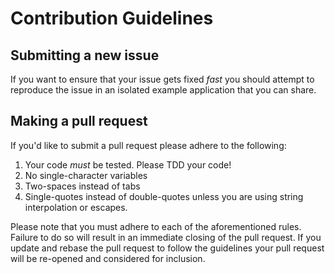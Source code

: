 # Contribution Guidelines

## Submitting a new issue

If you want to ensure that your issue gets fixed *fast* you should
attempt to reproduce the issue in an isolated example application that
you can share.

## Making a pull request

If you'd like to submit a pull request please adhere to the following:

1. Your code *must* be tested. Please TDD your code!
2. No single-character variables
3. Two-spaces instead of tabs
4. Single-quotes instead of double-quotes unless you are using string
   interpolation or escapes.

Please note that you must adhere to each of the aforementioned rules.
Failure to do so will result in an immediate closing of the pull
request. If you update and rebase the pull request to follow the
guidelines your pull request will be re-opened and considered for
inclusion.

